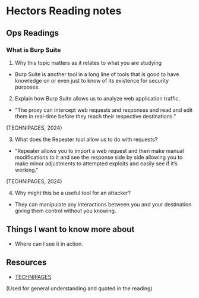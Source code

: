 # Hectors Reading notes

## Ops Readings

### What is Burp Suite

1. Why this topic matters as it relates to what you are studying

- Burp Suite is another tool in a long line of tools that is good to have knowledge on or even just to know of its existence for security purposes.

2. Explain how Burp Suite allows us to analyze web application traffic.

- "The proxy can intercept web requests and responses and read and edit them in real-time before they reach their respective destinations."

(TECHNIPAGES, 2024)

3. What does the Repeater tool allow us to do with requests?

- "Repeater allows you to import a web request and then make manual modifications to it and see the response side by side allowing you to make minor adjustments to attempted exploits and easily see if it’s working."

(TECHNIPAGES, 2024)

4. Why might this be a useful tool for an attacker?

- They can manipulate any interactions between you and your destination giving them control without you knowing.

## Things I want to know more about

- Where can I see it in action.

## Resources

- [TECHNIPAGES](https://www.technipages.com/what-is-burp-suite/)

(Used for general understanding and quoted in the reading)